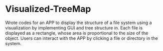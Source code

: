 # Visualized-TreeMap
Wrote codes for an APP to display the structure of a file system using a visualization by implementing GUI and tree structure in.
Each file is displayed as a rectangle, whose area is proportional to the size of the object. Users can interact with the APP by clicking a file or directory in the system. 
